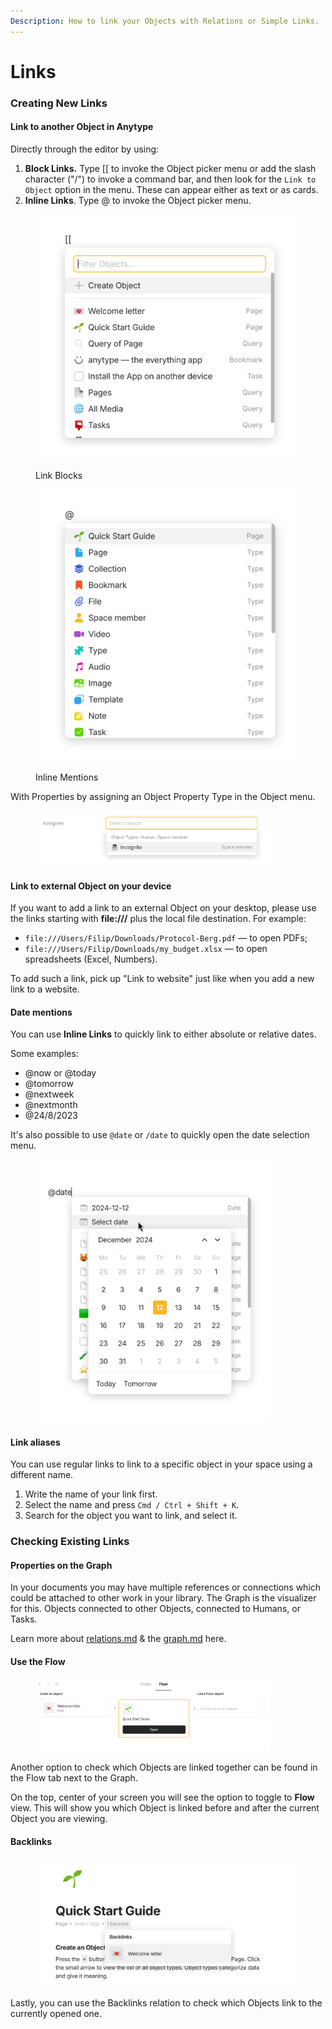 ```yaml
---
Description: How to link your Objects with Relations or Simple Links.
---
```


# Links

### Creating New Links

#### Link to another Object in Anytype

Directly through the editor by using:

1. **Block Links.** Type \[\[ to invoke the Object picker menu or add the slash character ("/") to invoke a command bar, and then look for the `Link to Object` option in the menu. These can appear either as text or as cards.
2. **Inline Links**. Type @ to invoke the Object picker menu.

<div><figure><img src="../../.gitbook/assets/image (17).png" alt=""><figcaption><p>Link Blocks</p></figcaption></figure> <figure><img src="../../.gitbook/assets/image (18).png" alt=""><figcaption><p>Inline Mentions</p></figcaption></figure></div>

With Properties by assigning an Object Property Type in the Object menu.

<figure><img src="../../.gitbook/assets/image (179).png" alt="" width="375"><figcaption></figcaption></figure>

#### Link to external Object on your device

If you want to add a link to an external Object on your desktop, please use the links starting with **file:///** plus the local file destination. For example:

* `file:///Users/Filip/Downloads/Protocol-Berg.pdf` — to open PDFs;
* `file:///Users/Filip/Downloads/my_budget.xlsx` — to open spreadsheets (Excel, Numbers).

To add such a link, pick up "Link to website" just like when you add a new link to a website.

#### Date mentions

You can use **Inline Links** to quickly link to either absolute or relative dates.

Some examples:

* @now or @today
* @tomorrow
* @nextweek
* @nextmonth
* @24/8/2023

It's also possible to use `@date` or `/date` to quickly open the date selection menu.

<figure><img src="../../.gitbook/assets/image (3) (1) (1) (1).png" alt="" width="375"><figcaption></figcaption></figure>

#### Link aliases

You can use regular links to link to a specific object in your space using a different name.&#x20;

1. Write the name of your link first.
2. Select the name and press `Cmd / Ctrl + Shift + K`.
3. Search for the object you want to link, and select it.

### Checking Existing Links

#### Properties on the Graph

In your documents you may have multiple references or connections which could be attached to other work in your library. The Graph is the visualizer for this. Objects connected to other Objects, connected to Humans, or Tasks.

Learn more about [relations.md](../types/relations.md "mention") & the [graph.md](../../advanced/feature-list-by-platform/graph.md "mention") here.

#### Use the Flow

<figure><img src="../../.gitbook/assets/image (19).png" alt="" width="375"><figcaption></figcaption></figure>

Another option to check which Objects are linked together can be found in the Flow tab next to the Graph.

On the top, center of your screen you will see the option to toggle to **Flow** view. This will show you which Object is linked before and after the current Object you are viewing.

#### &#x20;Backlinks

<figure><img src="../../.gitbook/assets/image (20).png" alt="" width="563"><figcaption></figcaption></figure>

Lastly, you can use the Backlinks relation to check which Objects link to the currently opened one.&#x20;

